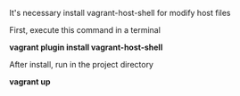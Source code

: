 It's necessary install vagrant-host-shell  for modify host files

First, execute this command in a terminal

<b>vagrant plugin install vagrant-host-shell</b>

After install, run in the project directory

<b>vagrant up</b>
